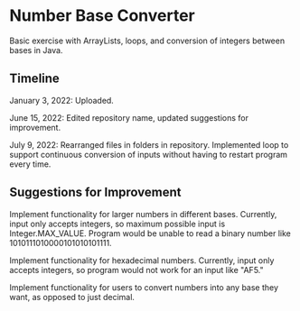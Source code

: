 # Number Base Converter

Basic exercise with ArrayLists, loops, and conversion of integers between bases in Java.

## Timeline

January 3, 2022: Uploaded.

June 15, 2022: Edited repository name, updated suggestions for improvement.

July 9, 2022: Rearranged files in folders in repository. Implemented loop to support continuous conversion of inputs without having to restart program every time.

## Suggestions for Improvement

Implement functionality for larger numbers in different bases. Currently, input only accepts integers, so maximum possible input is Integer.MAX_VALUE. Program would be unable to read a binary number like 1010111010000101010101111.

Implement functionality for hexadecimal numbers. Currently, input only accepts integers, so program would not work for an input like "AF5."

Implement functionality for users to convert numbers into any base they want, as opposed to just decimal.
